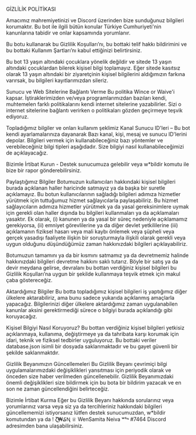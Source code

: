 GİZLİLİK POLİTİKASI

Amacımız mahremiyetinizi ve Discord üzerinden bize sunduğunuz bilgileri korumaktır. Bu bot ile ilgili bütün konular Türkiye Cumhuriyeti'nin kanunlarına tabidir ve onlar kapsamında yorumlanır.

Bu botu kullanarak bu Gizlilik Koşulları’nı, bu bottaki telif hakkı bildirimini ve bu bottaki Kullanım Şartları’nı kabul ettiğinizi belirtirsiniz.

Bu bot 13 yaşın altındaki çocuklara yönelik değildir ve sitede 13 yaşın altındaki çocuklardan bilerek kişisel bilgi toplamayız. Eğer sitede kasıtsız olarak 13 yaşın altındaki bir ziyaretçinin kişisel bilgilerini aldığımızın farkına varırsak, bu bilgileri kayıtlarımızdan sileriz.

Sunucu ve Web Sitelerine Bağlantı Verme 
Bu politika Wince or Waive'i kapsar. İştiraklerimizden ve/veya programlarımızdan bazıları kendi, muhtemelen farklı politikalarını kendi internet sitelerine yazabilirler. Sizi o internet sitelerine bağlantı verirken o politikaları gözden geçirmeye teşvik ediyoruz.

Topladığımız bilgiler ve onları kullanım şeklimiz 
Kanal Sunucu ID'leri – Bu bot kendi ayarlamalarınıza dayanarak Bazı kanal, kişi, mesaj ve sunucu ID'lerini depolar. Bilgileri vermek için kullanabileceğiniz bazı yöntemler ve verebileceğiniz bilgi tipleri aşağıdadır. Size bilgiyi nasıl kullanabileceğimizi de açıklayacağız.

Bizimle İrtibat Kurun - Destek sunucumuza gelebilir veya w*bildir komutu ile bize bir rapor gönderebilirsiniz.


Paylaştığımız Bilgiler 
Botumuzun kullanıcıları hakkındaki kişisel bilgileri burada açıklanan haller haricinde satmayız ya da başka bir suretle açıklamayız. Bu botun kullanıcılarının sağladığı bilgileri adımıza hizmetler yürütmek için tuttuğumuz hizmet sağlayıcılarla paylaşabiliriz. Bu hizmet sağlayıcıların adımıza hizmetler yürütmek ya da yasal gereksinimlere uymak için gerekli olan haller dışında bu bilgileri kullanmaları ya da açıklamaları yasaktır. Ek olarak, (i) kanunen ya da yasal bir süreç nedeniyle açıklamamız gerekiyorsa, (ii) emniyet görevlilerine ya da diğer devlet yetkililerine (iii) açıklamanın fiziksel hasarı veya mali kaybı önlemek veya şüpheli veya gerçek yasadışı faaliyete ilişkin bir soruşturmayla ilişkili olarak gerekli veya uygun olduğunu düşündüğümüz zaman hakkınızdaki bilgileri açıklayabiliriz.

Botumuzun tamamını ya da bir kısmını satmamız ya da devretmemiz halinde hakkınızdaki bilgileri devretme hakkını saklı tutarız. Böyle bir satış ya da devir meydana gelirse, devralanı bu bottan verdiğiniz kişisel bilgileri bu Gizlilik Koşulları’na uygun bir şekilde kullanmaya teşvik etmek için makul çaba göstereceğiz.

Aktardığımız Bilgiler 
Bu botta topladığımız kişisel bilgileri iş yaptığımız diğer ülkelere aktarabiliriz, ama bunu sadece yukarıda açıklanmış amaçlarla yapacağız. Bilgilerinizi diğer ülkelere aktardığımız zaman uygulanabilen kanunlar aksini gerektirmediği sürece o bilgiyi burada açıklandığı gibi koruyacağız.

Kişisel Bilgiyi Nasıl Koruyoruz? 
Bu bottan verdiğiniz kişisel bilgileri yetkisiz açıklanmaya, kullanıma, değiştirmeye ya da tahribata karşı korumak için idari, teknik ve fiziksel tedbirler uyguluyoruz. Bu bottaki veriler database.json isimli bir dosyada saklanmaktadır ve bu gayet güvenli bir şekilde saklanmaktdır.

Gizlilik Beyanımızın Güncellemeleri 
Bu Gizlilik Beyanı çevrimiçi bilgi uygulamalarımızdaki değişiklikleri yansıtması için periyodik olarak ve önceden size haber verilmeden güncellenebilir. Gizlilik Beyanımızdaki önemli değişiklikleri size bildirmek için bu bota bir bildirim yazacak ve en son ne zaman güncellendiğini belirteceğiz.

Bizimle İrtibat Kurma 
Eğer bu Gizlilik Beyanı hakkında sorularınız veya yorumlarınız varsa veya siz ya da tercihleriniz hakkındaki bilgileri güncellememizi istiyorsanız lütfen destek sunucumuzdan, w*bildir komutundan ya da ! ζ͜͡₩₷Ꞑ ♕ WenSamita Neiva ʷˢᶰ
#7464 Discord adresimden bana ulaşabilirsiniz.
